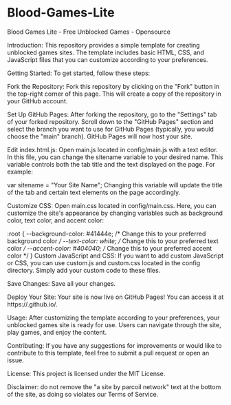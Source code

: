 # Blood-Games-Lite
Blood Games Lite - Free Unblocked Games - Opensource

Introduction:
This repository provides a simple template for creating unblocked games sites. The template includes basic HTML, CSS, and JavaScript files that you can customize according to your preferences.

Getting Started:
To get started, follow these steps:

Fork the Repository: Fork this repository by clicking on the "Fork" button in the top-right corner of this page. This will create a copy of the repository in your GitHub account.

Set Up GitHub Pages: After forking the repository, go to the "Settings" tab of your forked repository. Scroll down to the "GitHub Pages" section and select the branch you want to use for GitHub Pages (typically, you would choose the "main" branch). GitHub Pages will now host your site.

Edit index.html.js: Open main.js located in config/main.js with a text editor. In this file, you can change the sitename variable to your desired name. This variable controls both the tab title and the text displayed on the page. For example:

var sitename = "Your Site Name";
Changing this variable will update the title of the tab and certain text elements on the page accordingly.

Customize CSS: Open main.css located in config/main.css. Here, you can customize the site's appearance by changing variables such as background color, text color, and accent color:

:root {
  --background-color: #41444e; /* Change this to your preferred background color */
  --text-color: white; /* Change this to your preferred text color */
  --accent-color: #404040; /* Change this to your preferred accent color */
}
Custom JavaScript and CSS: If you want to add custom JavaScript or CSS, you can use custom.js and custom.css located in the config directory. Simply add your custom code to these files.

Save Changes: Save all your changes.

Deploy Your Site: Your site is now live on GitHub Pages! You can access it at https://<your-github-username>.github.io/<repository-name>.

Usage:
After customizing the template according to your preferences, your unblocked games site is ready for use. Users can navigate through the site, play games, and enjoy the content.

Contributing:
If you have any suggestions for improvements or would like to contribute to this template, feel free to submit a pull request or open an issue.

License:
This project is licensed under the MIT License.

Disclaimer:
do not remove the "a site by parcoil network" text at the bottom of the site, as doing so violates our Terms of Service.
